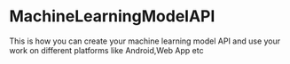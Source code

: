 # MachineLearningModelAPI
This is how you can create your machine learning model API and use your work on different platforms like Android,Web App etc
